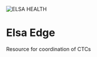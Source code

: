 ![ELSA HEALTH](https://www.elsa.health/elsa-logo.png)

# Elsa Edge

Resource for coordination of CTCs
